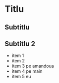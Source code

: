 # Titlu
## Subtitlu

## Subtitlu 2

- item 1
- item 2
- item 3 pe amandoua
- item 4 pe main
- item 5 eu
